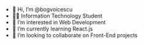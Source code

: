 - 👋 Hi, I’m @bogvoicescu
- 👨‍🎓 Information Technology Student
- 👀 I’m interested in Web Development
- 🌱 I’m currently learning React.js
- 💞️ I’m looking to collaborate on Front-End projects 

<!---
bogvoicescu/bogvoicescu is a ✨ special ✨ repository because its `README.md` (this file) appears on your GitHub profile.
You can click the Preview link to take a look at your changes.
--->
